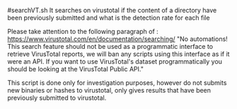 #searchVT.sh
It searches on virustotal if the content of a directory have been previously submitted and what is the detection rate for each file

Please take attention to the following paragraph of : https://www.virustotal.com/en/documentation/searching/
"No automations! This search feature should not be used as a programmatic interface to retrieve VirusTotal reports, we will ban any scripts using this interface as if it were an API. If you want to use VirusTotal's dataset programmatically you should be looking at the VirusTotal Public API."

This script is done only for investigation purposes, however do not submits new binaries or hashes to virustotal, only gives results that have been previously submitted to virustotal.
